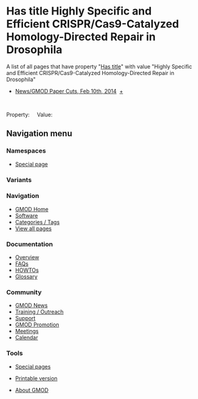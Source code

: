 



<span id="top"></span>




# <span dir="auto">Has title Highly Specific and Efficient CRISPR/Cas9-Catalyzed Homology-Directed Repair in Drosophila</span>






A list of all pages that have property "[Has
title](/wiki/Property%3AHas_title "Property:Has title")" with value
"Highly Specific and Efficient CRISPR/Cas9-Catalyzed Homology-Directed
Repair in Drosophila"  

- [News/GMOD Paper Cuts, Feb 10th,
  2014](/wiki/News/GMOD_Paper_Cuts,_Feb_10th,_2014 "News/GMOD Paper Cuts, Feb 10th, 2014")  <span class="smwbrowse">[+](/wiki/Special%3ABrowse/News-2FGMOD-20Paper-20Cuts,-20Feb-2010th,-202014 "Special%3ABrowse/News-2FGMOD-20Paper-20Cuts,-20Feb-2010th,-202014")</span>

 

Property:     Value:








## Navigation menu



### Namespaces

- <span id="ca-nstab-special">[Special
  page](/wiki/Special%3ASearchByProperty/Has-20title/Highly-20Specific-20and-20Efficient-20CRISPR-2FCas9-2DCatalyzed-20Homology-2DDirected-20Repair-20in-20Drosophila "This is a special page, you cannot edit the page itself")</span>


### 

### Variants[](#)









<a href="/wiki/Main_Page"
style="background-image: url(http://gmod.org/images/GMOD-cogs.png);"
title="Visit the main page"></a>


### Navigation



- <span id="n-GMOD-Home">[GMOD Home](/wiki/Main_Page)</span>
- <span id="n-Software">[Software](/wiki/GMOD_Components)</span>
- <span id="n-Categories-.2F-Tags">[Categories /
  Tags](/wiki/Categories)</span>
- <span id="n-View-all-pages">[View all
  pages](/wiki/Special:AllPages)</span>




### Documentation



- <span id="n-Overview">[Overview](/wiki/Overview)</span>
- <span id="n-FAQs">[FAQs](/wiki/Category%3AFAQ)</span>
- <span id="n-HOWTOs">[HOWTOs](/wiki/Category%3AHOWTO)</span>
- <span id="n-Glossary">[Glossary](/wiki/Glossary)</span>




### Community



- <span id="n-GMOD-News">[GMOD News](/wiki/GMOD_News)</span>
- <span id="n-Training-.2F-Outreach">[Training /
  Outreach](/wiki/Training_and_Outreach)</span>
- <span id="n-Support">[Support](/wiki/Support)</span>
- <span id="n-GMOD-Promotion">[GMOD
  Promotion](/wiki/GMOD_Promotion)</span>
- <span id="n-Meetings">[Meetings](/wiki/Meetings)</span>
- <span id="n-Calendar">[Calendar](/wiki/Calendar)</span>




### Tools



- <span id="t-specialpages"><a href="/wiki/Special%3ASpecialPages" accesskey="q"
  title="A list of all special pages [q]">Special pages</a></span>
- <span id="t-print"><a
  href="/mediawiki/index.php?title=Special%3ASearchByProperty/Has-20title/Highly-20Specific-20and-20Efficient-20CRISPR-2FCas9-2DCatalyzed-20Homology-2DDirected-20Repair-20in-20Drosophila&amp;printable=yes"
  rel="alternate" accesskey="p"
  title="Printable version of this page [p]">Printable version</a></span>





- <span id="footer-places-about">[About
  GMOD](/wiki/GMOD%3AAbout "GMOD%3AAbout")</span>

<!-- -->




